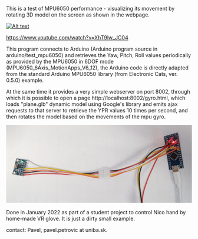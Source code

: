 This is a test of MPU6050 performance - visualizing its movement by rotating 3D model
on the screen as shown in the webpage.

[![Alt text](https://img.youtube.com/vi/XhT9lw_JC04/0.jpg)](https://www.youtube.com/watch?v=XhT9lw_JC04)

https://www.youtube.com/watch?v=XhT9lw_JC04

This program connects to Arduino (Arduino program source in arduino/test_mpu6050) and retrieves
the Yaw, Pitch, Roll values periodically as provided by the MPU6050 in 6DOF mode 
(MPU6050_6Axis_MotionApps_V6_12), the Arduino code is directly adapted from the 
standard Arduino MPU6050 library (from Electronic Cats, ver. 0.5.0) example.


At the same time it provides a very simple webserver on port 8002, through which
it is possible to open a page http://localhost:8002/gyro.html, which loads "plane.glb"
dynamic model using Google's library and emits ajax requests to that server to 
retrieve the YPR values 10 times per second, and then rotates the model based
on the movements of the mpu gyro. 

![Connect VCC,GND,SDA,SCL and INT to pin 2](mpu6050_connected_to_arduino.jpg)

Done in January 2022 as part of a student project to control Nico hand by home-made VR glove.
It is just a dirty small example.

contact: Pavel, pavel.petrovic at uniba.sk.
